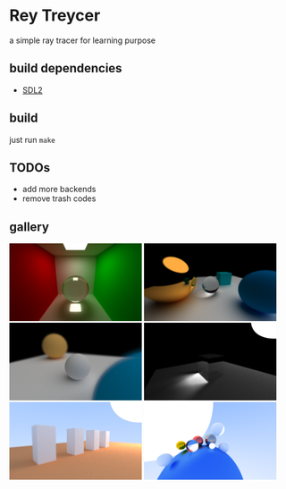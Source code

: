 # Rey Treycer
a simple ray tracer for learning purpose
## build dependencies
* [SDL2](https://www.libsdl.org/)
## build
just run `make`
## TODOs
- add more backends
- remove trash codes
## gallery
<p float="left">
    <img src="imgs/scene-8.bmp" width=47%/>
    <img src="imgs/defocus-effect-2.bmp" width=47%/>
    <img src="imgs/defocus-effect-1.bmp" width=47%/>
    <img src="imgs/refraction-2.bmp" width=47%/>
    <img src="imgs/scene-6.bmp" width=47%/>
    <img src="imgs/scene-0.bmp" width=47%/>
</p>